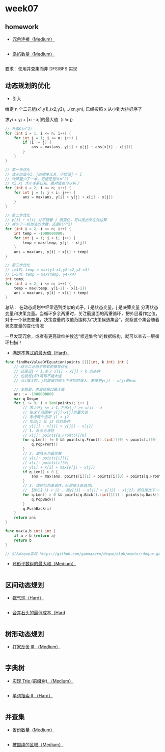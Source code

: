# week07

## homework

- [冗余连接（Medium）](https://leetcode-cn.com/problems/redundant-connection/)

```go
```

- [岛屿数量（Medium）](https://leetcode-cn.com/problems/number-of-islands/)

```go
```
要求：使用并查集而非 DFS/BFS 实现

## 动态规划的优化

- 引入

给定 n 个二元组(x1,y1),(x2,y2),...(xn,yn), 已经按照 x 从小到大排好序了

求yi + yj + |xi - xj|的最大值（i != j）

```go
// 朴素O(n^2)
for (int i = 1; i <= n; i++) {
    for int j = 1; j <= n; j++) {
        if (i != j) {
            ans = max(ans, y[i] + y[j] + abs(x[i] - x[j]))
        }
    }
}

// 第一步优化
// 式子的值与i，j的顺序无关，不妨设j < i
// 计算量少了一半，可惜还是O(n^2)
// xi,xj 大小关系已知，绝对值也可以拆了
for (int i = 2; i <= n; i++) {
    for int j = 1; j < i; j++) {
        ans = max(ans, y[i] + y[j] + x[i] - x[j])
    }
}

// 第二步优化
// y[i] + x[i] 并不随着 j 而变化，可以提出来在外边算
// 减少了一些加法的次数，还是O(n^2)
for (int i = 2; i <= n; i++) {
    int temp = -1000000000;
    for int j = 1; j < i; j++) {
        temp = max(temp, y[j] - x[j])
    }
    ans = max(ans, y[i] + x[i] + temp)
}

// 第三步优化
// i=4时，temp = max(y1-x1,y2-x2,y3-x3)
// i=5时，temp = max(temp, y4-x4)
int temp;
for (int i = 2; i <= n; i++) {
    temp = max(temp, y[i-1] - x[i-1])
    ans = max(ans, y[i] + x[i] + temp)
}
```

总结：
在动态规划中经常遇到类似的式子，i 是状态变量，j 是决策变量
分离状态变量和决策变量。当循环多余两重时，关注最里面的两重循环，把外层看作定值。
对于一个状态变量，决策变量的取值范围称为“决策候选集合”，观察这个集合随着状态变量的变化情况

一旦发现冗余，或者有更高效维护候选“候选集合”的数据结构，就可以省去一层循环扫描！

- [满足不等式的最大值（Hard）](https://leetcode-cn.com/problems/max-value-of-equation/)

```go
func findMaxValueOfEquation(points [][]int, k int) int {
    // 结合二元组不等式的推导优化
    // 还是设j < i,多了 x[i] - x[j] < k 的条件
    // 也就是j和i离得不能太远
    // 当i增大时，j的取值范围上下界同时增大，要维护y[j] - x[j]的max

    // 本质是，求滑动窗口最大值
    ans := -1000000000
    var q Deque
    for i := 0; i < len(points); i++ {
        // 求上界j <= i-1,下界x[j] >= x[i] - k
        // 在这个范围中 y[j]-x[j]的最大值
        // 考虑两个选项 j1 < j2
        // 写出j1 比 j2 优的条件
        // y[j1] - x[j1] > y[j2] - x[j2]
        // 1. 队头合法性
        // x[j]: points[q.Front()][0]
        for q.Len() != 0 && points[q.Front().(int)][0] < points[i][0] - k {
            q.PopFront()
        }
        // 2. 取队头为最优解
        // y[i]: points[i][1]
        // x[i]: points[i][0]
        // y[i] + x[i] + max{y[j] - x[j]}
        if q.Len() > 0 {
            ans = max(ans, points[i][1] + points[i][0] + points[q.Front().(int)][1] - points[q.Front().(int)][0])
        }
        // 3. 维护队列单调性，队尾插入新选项i
        // 【核心】j1 < j2 , 而y[j1] - x[j1] > y[j2] - x[j2]。即队尾比下一个进来的优，就可以保证单调性。也能认为当前队头是最优解。
        for q.Len() > 0 && points[q.Back().(int)][1] - points[q.Back().(int)][0] <= points[i][1] - points[i][0] {
            q.PopBack()
        }
        q.PushBack(i)
    }
    return ans
}

func max(a,b int) int {
    if a > b {return a}
    return b
}

// 引入deque实现 https://github.com/gammazero/deque/blob/master/deque.go
```

- [环形子数组的最大和（Medium）](https://leetcode-cn.com/problems/maximum-sum-circular-subarray/)

```go
```

## 区间动态规划

- [戳气球（Hard）](https://leetcode-cn.com/problems/burst-balloons/)

```go
```

- [合并石头的最低成本（Hard](https://leetcode-cn.com/problems/minimum-cost-to-merge-stones/)

```go
```

## 树形动态规划

- [打家劫舍 III （Medium）](https://leetcode-cn.com/problems/house-robber-iii/)

```go
```

## 字典树

- [实现 Trie (前缀树) （Medium）](https://leetcode-cn.com/problems/implement-trie-prefix-tree/)

```go
```

- [单词搜索 II （Hard）](https://leetcode-cn.com/problems/word-search-ii/)

```go
```

## 并查集

- [省份数量（Medium）](https://leetcode-cn.com/problems/number-of-provinces/)

```go
```

- [被围绕的区域（Medium）](https://leetcode-cn.com/problems/surrounded-regions/)

```go
```